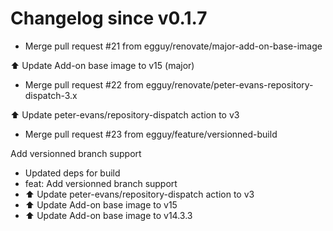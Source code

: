 # Changelog since v0.1.7
- Merge pull request #21 from egguy/renovate/major-add-on-base-image

⬆️ Update Add-on base image to v15 (major) 
- Merge pull request #22 from egguy/renovate/peter-evans-repository-dispatch-3.x

⬆️ Update peter-evans/repository-dispatch action to v3 
- Merge pull request #23 from egguy/feature/versionned-build

Add versionned branch support 
- Updated deps for build 
- feat: Add versionned branch support 
- ⬆️ Update peter-evans/repository-dispatch action to v3 
- ⬆️ Update Add-on base image to v15 
- ⬆️ Update Add-on base image to v14.3.3 

